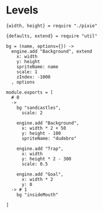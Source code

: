 Levels
======

    {width, height} = require "./pixie"

    {defaults, extend} = require "util"

    bg = (name, options={}) ->
      engine.add "Background", extend
        x: width
        y: height
        spriteName: name
        scale: 1
        zIndex: -1000
      , options

    module.exports = [
      # 0
      ->
        bg "sandcastles",
          scale: 2

        engine.add "Background",
          x: width * 2 + 50
          y: height - 100
          spriteName: "dudebro"
    
        engine.add "Trap",
          x: width
          y: height * 2 - 300
          scale: 0.5
    
        engine.add "Goal",
          x: width * 2
          y: 0
      -> # 1
        bg "insideMouth"

    ]
